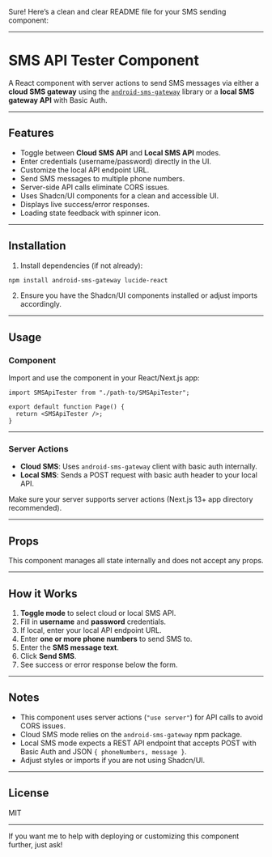 Sure! Here’s a clean and clear README file for your SMS sending component:

---

# SMS API Tester Component

A React component with server actions to send SMS messages via either a **cloud SMS gateway** using the [`android-sms-gateway`](https://www.npmjs.com/package/android-sms-gateway) library or a **local SMS gateway API** with Basic Auth.

---

## Features

* Toggle between **Cloud SMS API** and **Local SMS API** modes.
* Enter credentials (username/password) directly in the UI.
* Customize the local API endpoint URL.
* Send SMS messages to multiple phone numbers.
* Server-side API calls eliminate CORS issues.
* Uses Shadcn/UI components for a clean and accessible UI.
* Displays live success/error responses.
* Loading state feedback with spinner icon.

---

## Installation

1. Install dependencies (if not already):

```bash
npm install android-sms-gateway lucide-react
```

2. Ensure you have the Shadcn/UI components installed or adjust imports accordingly.

---

## Usage

### Component

Import and use the component in your React/Next.js app:

```tsx
import SMSApiTester from "./path-to/SMSApiTester";

export default function Page() {
  return <SMSApiTester />;
}
```

---

### Server Actions

* **Cloud SMS**: Uses `android-sms-gateway` client with basic auth internally.
* **Local SMS**: Sends a POST request with basic auth header to your local API.

Make sure your server supports server actions (Next.js 13+ app directory recommended).

---

## Props

This component manages all state internally and does not accept any props.

---

## How it Works

1. **Toggle mode** to select cloud or local SMS API.
2. Fill in **username** and **password** credentials.
3. If local, enter your local API endpoint URL.
4. Enter **one or more phone numbers** to send SMS to.
5. Enter the **SMS message text**.
6. Click **Send SMS**.
7. See success or error response below the form.

---

## Notes

* This component uses server actions (`"use server"`) for API calls to avoid CORS issues.
* Cloud SMS mode relies on the `android-sms-gateway` npm package.
* Local SMS mode expects a REST API endpoint that accepts POST with Basic Auth and JSON `{ phoneNumbers, message }`.
* Adjust styles or imports if you are not using Shadcn/UI.

---

## License

MIT

---

If you want me to help with deploying or customizing this component further, just ask!
